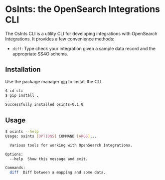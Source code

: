 # OsInts: the OpenSearch Integrations CLI

The OsInts CLI is a utility CLI for developing integrations with OpenSearch Integrations.
It provides a few convenience methods:

- `diff`: Type check your integration given a sample data record and the appropriate SS4O schema.

## Installation

Use the package manager [pip](https://pip.pypa.io/en/stable/) to install the CLI.

```bash
$ cd cli
$ pip install .
...
Successfully installed osints-0.1.0
```

## Usage

```bash
$ osints --help
Usage: osints [OPTIONS] COMMAND [ARGS]...

  Various tools for working with OpenSearch Integrations.

Options:
  --help  Show this message and exit.

Commands:
  diff  Diff between a mapping and some data.
```
